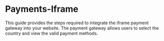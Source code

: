 # Payments-Iframe
This guide provides the steps required to integrate the iframe payment gateway into your website. The payment gateway allows users to select the country and view the valid payment methods.
